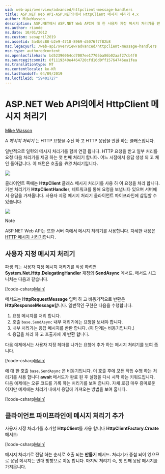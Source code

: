 ```yaml
---
uid: web-api/overview/advanced/httpclient-message-handlers
title: ASP.NET Web API-ASP.NET의에서 HttpClient 메시지 처리기 4.x
author: MikeWasson
description: ASP.NET에서 ASP.NET Web API에 대 한 사용자 지정 메시지 처리기를 만들 4.x
ms.author: riande
ms.date: 10/01/2012
ms.custom: seoapril2019
ms.assetid: 5a4b6c80-b2e9-4710-8969-d5076f7f82b8
msc.legacyurl: /web-api/overview/advanced/httpclient-message-handlers
msc.type: authoredcontent
ms.openlocfilehash: bd52396064cd7007ee17705ba86b02aaf27cb4f0
ms.sourcegitcommit: 0f1119340e4464720cfd16d0ff15764746ea1fea
ms.translationtype: MT
ms.contentlocale: ko-KR
ms.lasthandoff: 04/09/2019
ms.locfileid: "59401727"
---
```

# <a name="httpclient-message-handlers-in-aspnet-web-api"></a>ASP.NET Web API의에서 HttpClient 메시지 처리기

[Mike Wasson](https://github.com/MikeWasson)

A *메시지 처리기* 는 HTTP 요청을 수신 하 고 HTTP 응답을 반환 하는 클래스입니다.

일반적으로 일련의 메시지 처리기를 함께 연결 됩니다. HTTP 요청을 받고 일부 처리를 요청 다음 처리기를 제공 하는 첫 번째 처리기 합니다. 어느 시점에서 응답 생성 되 고 체인 돌아갑니다. 이 패턴은 호출을 *위임* 처리기입니다.

![](httpclient-message-handlers/_static/image1.png)

클라이언트 쪽에는 **HttpClient** 클래스 메시지 처리기를 사용 하 여 요청을 처리 합니다. 기본 처리기가 **HttpClientHandler**, 네트워크를 통해 요청을 보냅니다 있으며 서버에서 응답을 가져옵니다. 사용자 지정 메시지 처리기 클라이언트 파이프라인에 삽입할 수 있습니다.

![](httpclient-message-handlers/_static/image2.png)

> [!NOTE]
> ASP.NET Web API는 또한 서버 쪽에서 메시지 처리기를 사용합니다. 자세한 내용은 [HTTP 메시지 처리기](http-message-handlers.md)합니다.


## <a name="custom-message-handlers"></a>사용자 지정 메시지 처리기

파생 되는 사용자 지정 메시지 처리기를 작성 하려면 **System.Net.Http.DelegatingHandler** 재정의 **SendAsync** 메서드. 메서드 시그니처는 다음과 같습니다.

[!code-csharp[Main](httpclient-message-handlers/samples/sample1.cs)]

메서드는 **HttpRequestMessage** 입력 하 고 비동기적으로 반환은 **HttpResponseMessage**합니다. 일반적인 구현은 다음을 수행합니다.

1. 요청 메시지를 처리 합니다.
2. 호출 `base.SendAsync` 내부 처리기에는 요청을 보내야 합니다.
3. 내부 처리기는 응답 메시지를 반환 합니다. (이 단계는 비동기입니다.)
4. 응답을 처리 하 고 호출자에 게 반환 합니다.

다음 예제에서는 사용자 지정 헤더를 나가는 요청에 추가 하는 메시지 처리기를 보여 줍니다.

[!code-csharp[Main](httpclient-message-handlers/samples/sample2.cs)]

에 대 한 호출 `base.SendAsync` 은 비동기입니다. 이 호출 후에 모든 작업 수행 하는 처리기를 사용 합니다 **await** 메서드가 완료 된 후 실행을 다시 시작 하는 키워드입니다. 다음 예제에는 오류 코드를 기록 하는 처리기를 보여 줍니다. 자체 로깅 매우 흥미로운 이지만 예제에는 처리기 내에서 응답에 가져오는 방법을 보여 줍니다.

[!code-csharp[Main](httpclient-message-handlers/samples/sample3.cs?highlight=10,13)]

## <a name="adding-message-handlers-to-the-client-pipeline"></a>클라이언트 파이프라인에 메시지 처리기 추가

사용자 지정 처리기를 추가할 **HttpClient**를 사용 합니다 **HttpClientFactory.Create** 메서드:

[!code-csharp[Main](httpclient-message-handlers/samples/sample4.cs)]

메시지 처리기로 전달 하는 순서로 호출 되는 **만들기** 메서드. 처리기가 중첩 되어 있으므로 응답 메시지는 반대 방향으로 이동 합니다. 마지막 처리기 즉, 첫 번째 응답 메시지를 가져옵니다.
